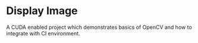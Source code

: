 # Display Image

A CUDA enabled project which demonstrates basics of OpenCV and how to integrate with CI environment.
